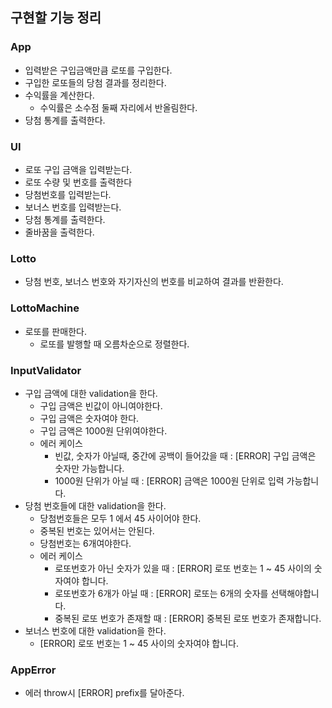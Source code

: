 ## 구현할 기능 정리

### App

- 입력받은 구입금액만큼 로또를 구입한다.
- 구입한 로또들의 당첨 결과를 정리한다.
- 수익률을 계산한다.
  - 수익률은 소수점 둘째 자리에서 반올림한다.
- 당첨 통계를 출력한다.

### UI

- 로또 구입 금액을 입력받는다.
- 로또 수량 및 번호를 출력한다
- 당첨번호를 입력받는다.
- 보너스 번호를 입력받는다.
- 당첨 통계를 출력한다.
- 줄바꿈을 출력한다.

### Lotto

- 당첨 번호, 보너스 번호와 자기자신의 번호를 비교하여 결과를 반환한다.

### LottoMachine

- 로또를 판매한다.
  - 로또를 발행할 때 오름차순으로 정렬한다.

### InputValidator

- 구입 금액에 대한 validation을 한다.
  - 구입 금액은 빈값이 아니여야한다.
  - 구입 금액은 숫자여야 한다.
  - 구입 금액은 1000원 단위여야한다.
  - 에러 케이스
    - 빈값, 숫자가 아닐때, 중간에 공백이 들어갔을 때 : [ERROR] 구입 금액은 숫자만 가능합니다.
    - 1000원 단위가 아닐 때 : [ERROR] 금액은 1000원 단위로 입력 가능합니다.
- 당첨 번호들에 대한 validation을 한다.
  - 당첨번호들은 모두 1 에서 45 사이어야 한다.
  - 중복된 번호는 있어서는 안된다.
  - 당첨번호는 6개여야한다.
  - 에러 케이스
    - 로또번호가 아닌 숫자가 있을 때 : [ERROR] 로또 번호는 1 ~ 45 사이의 숫자여야 합니다.
    - 로또번호가 6개가 아닐 때 : [ERROR] 로또는 6개의 숫자를 선택해야합니다.
    - 중복된 로또 번호가 존재할 때 : [ERROR] 중복된 로또 번호가 존재합니다.
- 보너스 번호에 대한 validation을 한다.
  - [ERROR] 로또 번호는 1 ~ 45 사이의 숫자여야 합니다.

### AppError

- 에러 throw시 [ERROR] prefix를 달아준다.
